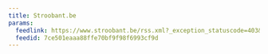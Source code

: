 ```yaml
---
title: Stroobant.be
params:
  feedlink: https://www.stroobant.be/rss.xml?_exception_statuscode=403&destination=/contact
  feedid: 7ce501eaaa88ffe70bf9f98f6993cf9d
---
```

